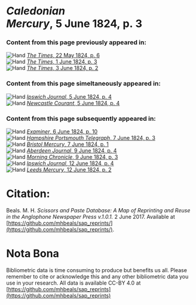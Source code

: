 # *Caledonian Mercury*, 5 June 1824, p. 3  
  
### Content from this page previously appeared in:  
![Hand](http://scissorsandpaste.net/wp-content/uploads/2017/06/smallhandpointer.png) [*The Times*, 22 May 1824, p. 6](https://mhbeals.github.io/sap_html/The-Times/The-Times-22-May-1824-p-6)  
![Hand](http://scissorsandpaste.net/wp-content/uploads/2017/06/smallhandpointer.png) [*The Times*, 1 June 1824, p. 3](https://mhbeals.github.io/sap_html/The-Times/The-Times-1-June-1824-p-3)  
![Hand](http://scissorsandpaste.net/wp-content/uploads/2017/06/smallhandpointer.png) [*The Times*, 3 June 1824, p. 2](https://mhbeals.github.io/sap_html/The-Times/The-Times-3-June-1824-p-2)  
  
### Content from this page simeltaneously appeared in:  
![Hand](http://scissorsandpaste.net/wp-content/uploads/2017/06/smallhandpointer.png) [*Ipswich Journal*, 5 June 1824, p. 4](https://mhbeals.github.io/sap_html/Ipswich-Journal/Ipswich-Journal-5-June-1824-p-4)  
![Hand](http://scissorsandpaste.net/wp-content/uploads/2017/06/smallhandpointer.png) [*Newcastle Courant*, 5 June 1824, p. 4](https://mhbeals.github.io/sap_html/Newcastle-Courant/Newcastle-Courant-5-June-1824-p-4)  
  
### Content from this page subsequently appeared in:  
![Hand](http://scissorsandpaste.net/wp-content/uploads/2017/06/smallhandpointer.png) [*Examiner*, 6 June 1824, p. 10](https://mhbeals.github.io/sap_html/Examiner/Examiner-6-June-1824-p-10)  
![Hand](http://scissorsandpaste.net/wp-content/uploads/2017/06/smallhandpointer.png) [*Hampshire Portsmouth Telegraph*, 7 June 1824, p. 3](https://mhbeals.github.io/sap_html/Hampshire-Portsmouth-Telegraph/Hampshire-Portsmouth-Telegraph-7-June-1824-p-3)  
![Hand](http://scissorsandpaste.net/wp-content/uploads/2017/06/smallhandpointer.png) [*Bristol Mercury*, 7 June 1824, p. 1](https://mhbeals.github.io/sap_html/Bristol-Mercury/Bristol-Mercury-7-June-1824-p-1)  
![Hand](http://scissorsandpaste.net/wp-content/uploads/2017/06/smallhandpointer.png) [*Aberdeen Journal*, 9 June 1824, p. 4](https://mhbeals.github.io/sap_html/Aberdeen-Journal/Aberdeen-Journal-9-June-1824-p-4)  
![Hand](http://scissorsandpaste.net/wp-content/uploads/2017/06/smallhandpointer.png) [*Morning Chronicle*, 9 June 1824, p. 3](https://mhbeals.github.io/sap_html/Morning-Chronicle/Morning-Chronicle-9-June-1824-p-3)  
![Hand](http://scissorsandpaste.net/wp-content/uploads/2017/06/smallhandpointer.png) [*Ipswich Journal*, 12 June 1824, p. 4](https://mhbeals.github.io/sap_html/Ipswich-Journal/Ipswich-Journal-12-June-1824-p-4)  
![Hand](http://scissorsandpaste.net/wp-content/uploads/2017/06/smallhandpointer.png) [*Leeds Mercury*, 12 June 1824, p. 2](https://mhbeals.github.io/sap_html/Leeds-Mercury/Leeds-Mercury-12-June-1824-p-2)  


# Citation: 

Beals. M. H. *Scissors and Paste Database: A Map of Reprinting and Reuse in the Anglophone Newspaper Press v.1.0.1.* 2 June 2017. Available at [https://github.com/mhbeals/sap_reprints/](https://github.com/mhbeals/sap_reprints/). 

# Nota Bona

Bibliometric data is time consuming to produce but benefits us all. Please remember to cite or acknowledge this and any other bibliometric data you use in your research. All data is available CC-BY 4.0 at [https://github.com/mhbeals/sap_reprints](https://github.com/mhbeals/sap_reprints)